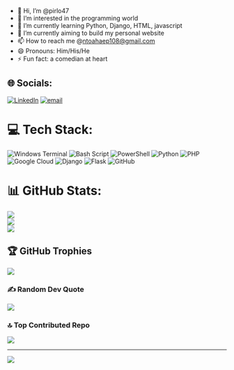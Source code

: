 - 👋 Hi, I’m @pirlo47
- 👀 I’m interested in the programming world 
- 🌱 I’m currently learning Python, Django, HTML, javascript 
- 💞️ I’m currently aiming to build my personal website
- 📫 How to reach me @ntoahaep108@gmail.com
- 😄 Pronouns: Him/His/He
- ⚡ Fun fact: a comedian at heart 

<!---
pirlo47/pirlo47 is a ✨ special ✨ repository because its `README.md` (this file) appears on your GitHub profile.
You can click the Preview link to take a look at your changes.
--->

## 🌐 Socials:
[![LinkedIn](https://img.shields.io/badge/LinkedIn-%230077B5.svg?logo=linkedin&logoColor=white)](https://linkedin.com/in/www.linkedin.com/in/phehello-ntoahae-319663324) [![email](https://img.shields.io/badge/Email-D14836?logo=gmail&logoColor=white)](mailto:ntoahaep108@gmiail.com) 

# 💻 Tech Stack:
![Windows Terminal](https://img.shields.io/badge/Windows%20Terminal-%234D4D4D.svg?style=for-the-badge&logo=windows-terminal&logoColor=white) ![Bash Script](https://img.shields.io/badge/bash_script-%23121011.svg?style=for-the-badge&logo=gnu-bash&logoColor=white) ![PowerShell](https://img.shields.io/badge/PowerShell-%235391FE.svg?style=for-the-badge&logo=powershell&logoColor=white) ![Python](https://img.shields.io/badge/python-3670A0?style=for-the-badge&logo=python&logoColor=ffdd54) ![PHP](https://img.shields.io/badge/php-%23777BB4.svg?style=for-the-badge&logo=php&logoColor=white) ![Google Cloud](https://img.shields.io/badge/GoogleCloud-%234285F4.svg?style=for-the-badge&logo=google-cloud&logoColor=white) ![Django](https://img.shields.io/badge/django-%23092E20.svg?style=for-the-badge&logo=django&logoColor=white) ![Flask](https://img.shields.io/badge/flask-%23000.svg?style=for-the-badge&logo=flask&logoColor=white) ![GitHub](https://img.shields.io/badge/github-%23121011.svg?style=for-the-badge&logo=github&logoColor=white)
# 📊 GitHub Stats:
![](https://github-readme-stats.vercel.app/api?username=pirlo47&theme=gruvbox&hide_border=false&include_all_commits=false&count_private=false)<br/>
![](https://github-readme-streak-stats.herokuapp.com/?user=pirlo47&theme=gruvbox&hide_border=false)<br/>
![](https://github-readme-stats.vercel.app/api/top-langs/?username=pirlo47&theme=gruvbox&hide_border=false&include_all_commits=false&count_private=false&layout=compact)

## 🏆 GitHub Trophies
![](https://github-profile-trophy.vercel.app/?username=pirlo47&theme=radical&no-frame=false&no-bg=true&margin-w=4)

### ✍️ Random Dev Quote
![](https://quotes-github-readme.vercel.app/api?type=horizontal&theme=radical)

### 🔝 Top Contributed Repo
![](https://github-contributor-stats.vercel.app/api?username=pirlo47&limit=5&theme=dark&combine_all_yearly_contributions=true)

---
[![](https://visitcount.itsvg.in/api?id=pirlo47&icon=0&color=0)](https://visitcount.itsvg.in)

<!-- Proudly created with GPRM ( https://gprm.itsvg.in ) -->
